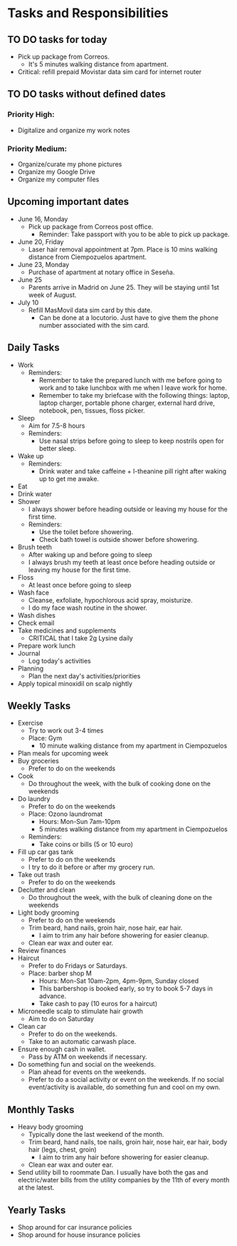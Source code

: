 # Tasks and Responsibilities
## TO DO tasks for today
- Pick up package from Correos.
  - It's 5 minutes walking distance from apartment.
- Critical: refill prepaid Movistar data sim card for internet router

## TO DO tasks without defined dates
### Priority High:
- Digitalize and organize my work notes
### Priority Medium:
- Organize/curate my phone pictures
- Organize my Google Drive
- Organize my computer files 

## Upcoming important dates
- June 16, Monday
  - Pick up package from Correos post office.
    - Reminder: Take passport with you to be able to pick up package.
- June 20, Friday
  - Laser hair removal appointment at 7pm. Place is 10 mins walking distance from Ciempozuelos apartment.
- June 23, Monday
  - Purchase of apartment at notary office in Seseña.
- June 25
  - Parents arrive in Madrid on June 25. They will be staying until 1st week of August.
- July 10
  - Refill MasMovil data sim card by this date.
    - Can be done at a locutorio. Just have to give them the phone number associated with the sim card.

## Daily Tasks
- Work
  - Reminders:
    - Remember to take the prepared lunch with me before going to work and to take lunchbox with me when I leave work for home.
    - Remember to take my briefcase with the following things: laptop, laptop charger, portable phone charger, external hard drive, notebook, pen, tissues, floss picker.
- Sleep
  - Aim for 7.5-8 hours
  - Reminders:
    - Use nasal strips before going to sleep to keep nostrils open for better sleep.
- Wake up
  - Reminders:
    - Drink water and take caffeine + l-theanine pill right after waking up to get me awake.
- Eat
- Drink water
- Shower
  - I always shower before heading outside or leaving my house for the first time.
  - Reminders:
    - Use the toilet before showering.
    - Check bath towel is outside shower before showering.
- Brush teeth
  - After waking up and before going to sleep
  - I always brush my teeth at least once before heading outside or leaving my house for the first time.
- Floss
  - At least once before going to sleep
- Wash face
  - Cleanse, exfoliate, hypochlorous acid spray, moisturize.
  - I do my face wash routine in the shower.
- Wash dishes
- Check email
- Take medicines and supplements
  - CRITICAL that I take 2g Lysine daily
- Prepare work lunch
- Journal
  - Log today's activities
- Planning
  - Plan the next day's activities/priorities
- Apply topical minoxidil on scalp nightly

## Weekly Tasks
- Exercise
  - Try to work out 3-4 times
  - Place: Gym
    - 10 minute walking distance from my apartment in Ciempozuelos
- Plan meals for upcoming week
- Buy groceries
  - Prefer to do on the weekends
- Cook
  - Do throughout the week, with the bulk of cooking done on the weekends
- Do laundry
  - Prefer to do on the weekends
  - Place: Ozono laundromat
    - Hours: Mon-Sun 7am-10pm
    - 5 minutes walking distance from my apartment in Ciempozuelos
  - Reminders:
    - Take coins or bills (5 or 10 euro)
- Fill up car gas tank
  - Prefer to do on the weekends
  - I try to do it before or after my grocery run.
- Take out trash
  - Prefer to do on the weekends
- Declutter and clean
  - Do throughout the week, with the bulk of cleaning done on the weekends
- Light body grooming
  - Prefer to do on the weekends
  - Trim beard, hand nails, groin hair, nose hair, ear hair.
    - I aim to trim any hair before showering for easier cleanup.
  - Clean ear wax and outer ear.
- Review finances
- Haircut
  - Prefer to do Fridays or Saturdays.
  - Place: barber shop M
    - Hours: Mon-Sat 10am-2pm, 4pm-9pm, Sunday closed
    - This barbershop is booked early, so try to book 5-7 days in advance.
    - Take cash to pay (10 euros for a haircut)
- Microneedle scalp to stimulate hair growth
  - Aim to do on Saturday
- Clean car
  - Prefer to do on the weekends.
  - Take to an automatic carwash place.
- Ensure enough cash in wallet.
  - Pass by ATM on weekends if necessary.
- Do something fun and social on the weekends.
  - Plan ahead for events on the weekends.
  - Prefer to do a social activity or event on the weekends. If no social event/activity is available, do something fun and cool on my own.

## Monthly Tasks
- Heavy body grooming
  - Typically done the last weekend of the month.
  - Trim beard, hand nails, toe nails, groin hair, nose hair, ear hair, body hair (legs, chest, groin)
    - I aim to trim any hair before showering for easier cleanup.
  - Clean ear wax and outer ear.
- Send utility bill to roommate Dan. I usually have both the gas and electric/water bills from the utility companies by the 11th of every month at the latest.

## Yearly Tasks
- Shop around for car insurance policies
- Shop around for house insurance policies